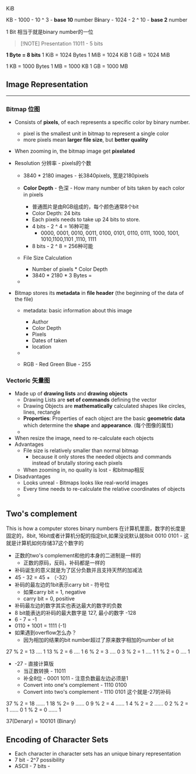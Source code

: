 KiB

KB - 1000 - 10 ^ 3 -  **base 10** number
B**i**nary - 1024 - 2 ^ 10 - **base 2** number

1 Bit  相当于就是binary number的一位

> [!NOTE] Presentation
> 11011 - 5 bits

**1 Byte = 8 bits**
1 KiB = 1024 Bytes
1 MiB = 1024 KiB
1 GiB  = 1024 MiB

1 KB = 1000 Bytes
1 MB = 1000 KB
1 GB = 1000 MB



## Image Representation
---

###  Bitmap 位图
- Consists of **pixels**, of each represents a specific color by binary number.
	- pixel is the smallest unit in bitmap to represent a single color
	- more pixels mean **larger file size**, but **better quality**
- When zooming in, the bitmap image get **pixelated**

- Resolution 分辨率 - pixels的个数
	- 3840 * 2180 images - 长3840pixels, 宽是2180pixels
	- **Color Depth** - 色深 - How many number of bits taken by each color in pixels
		- 普通图片是由RGB组成的，每个颜色通常8个bit
		- Color Depth: 24 bits
		- Each pixels needs to take up 24 bits to store.
		- 4 bits - 2 ^ 4 = 16种可能
			- 0000, 0001, 0010, 0011, 0100, 0101, 0110, 0111, 1000, 1001, 1010,1100,1101 ,1110, 1111
		- 8 bits - 2 ^ 8 = 256种可能
	
	- File Size Calculation
		- Number of pixels * Color Depth
		- 3840 * 2180 * 3 Bytes = 
	- 
	
- Bitmap stores its **metadata** in **file header** (the beginning of the data of the file)
	- metadata: basic information about this image
		- Author
		- Color Depth
		- Pixels
		- Dates of taken
		- location
	- 

	- RGB - Red Green Blue - 255

### Vectoric 矢量图
- Made up of **drawing lists** and **drawing objects**
	- Drawing Lists are **set of commands** defining the vector
	- Drawing Objects are **mathematically** calculated shapes like circles, lines, rectangle
	- **Properties**: Properties of each object are the basic **geometric data** which determine the **shape** and **appearance**. (每个图像的属性)
	- 
- When resize the image, need to re-calculate each objects
- Advantages
	- File size is relatively smaller than normal bitmap
		- because it only stores the needed objects and commands instead of brutally storing each pixels
	- When zooming in, no quality is lost - 和bitmap相反
- Disadvantages
	- Looks unreal - Bitmaps looks like real-world images
	- Every time needs to re-calculate the relative coordinates of objects
	- 




## Two's complement
This is how a computer stores binary numbers
在计算机里面，数字的长度是固定的，8bit, 16bit或者计算机分配的指定bit,如果没说默认就8bit
0010 0101 - 这就是计算机如何存储37这个数字的
- 正数的two's complement和他的本身的二进制是一样的
	- 正数的原码，反码，补码都是一样的
- 补码诞生的意义就是为了区分负数并且支持天然的加减法
- 45 - 32 = 45 + （-32）
- 补码的最左边的1bit表示carry bit - 符号位
	- 如果carry bit = 1, negative
	- carry bit = 0, positive
- 补码最左边的数字其实也表达最大的数字的负数
- 8 bit能表达的补码的最大数字是 127, 最小的数字 -128
- 6 - 7 = -1
- 0110  + 1001 =   1111   (-1)
- 如果遇到overflow怎么办？
	- 因为相加的结果的bit number超过了原来数字相加的number of bit


27 % 2 = 13 .... 1
13 % 2 = 6 .... 1
6 % 2 = 3 .... 0
3 % 2 = 1 .... 1
1 % 2 = 0 .... 1

- -27 - 直接计算版
	- 当正数转换 - 11011
	- 补全8位 - 0001 1011  - 注意负数最左边必须是1
	- Convert into one's complement - 1110 0100
	- Convert into two's complement - 1110 0101    这个就是-27的补码
	

37 % 2 = 18 …… 1
18 % 2= 9 ...... 0
9 % 2 = 4 ...... 1
4 % 2 = 2 ...... 0
2 % 2 = 1 ...... 0
1 % 2 = 0 ...... 1

37(Denary) = 100101 (Binary)

## Encoding of Character Sets
- Each character in character sets has an unique binary representation
- 7 bit - 2^7 possibility
- ASCII - 7 bits -